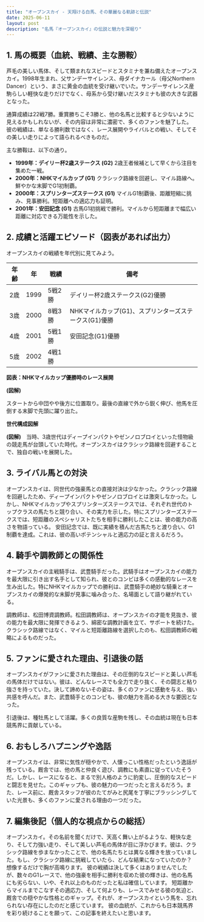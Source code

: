 ```yaml
---
title: "オープンスカイ - 天翔ける白馬、その華麗なる軌跡と伝説"
date: 2025-06-11
layout: post
description: "名馬『オープンスカイ』の伝説と魅力を深堀り"
---
```


## 1. 馬の概要（血統、戦績、主な勝鞍）

芦毛の美しい馬体、そして類まれなスピードとスタミナを兼ね備えたオープンスカイ。1998年生まれ、父サンデーサイレンス、母ダイナカール（母父Northern Dancer）という、まさに黄金の血統を受け継いでいた。サンデーサイレンス産駒らしい軽快な走りだけでなく、母系から受け継いだスタミナも彼の大きな武器となった。  

通算成績は22戦7勝。重賞勝ちこそ3勝と、他の名馬と比較すると少ないように見えるかもしれないが、その内容は非常に濃密で、多くのファンを魅了した。  彼の戦績は、単なる勝利数ではなく、レース展開やライバルとの戦い、そしてその美しい走りによって語られるべきものだ。

主な勝鞍は、以下の通り。

* **1999年：デイリー杯2歳ステークス (G2)**  2歳王者候補として早くから注目を集めた一戦。
* **2000年：NHKマイルカップ (G1)**  クラシック路線を回避し、マイル路線へ。鮮やかな末脚でG1初制覇。
* **2000年：スプリンターズステークス (G1)**  マイルG1制覇後、距離短縮に挑み、見事勝利。短距離への適応力も証明。
* **2001年：安田記念 (G1)**  古馬G1初挑戦で勝利。マイルから短距離まで幅広い距離に対応できる万能性を示した。


## 2. 成績と活躍エピソード（図表があれば出力）

オープンスカイの戦績を年代別に見てみよう。

| 年齢 | 年 | 戦績 | 備考 |
|---|---|---|---|
| 2歳 | 1999 | 5戦2勝 | デイリー杯2歳ステークス(G2)優勝 |
| 3歳 | 2000 | 8戦3勝 | NHKマイルカップ(G1)、スプリンターズステークス(G1)優勝 |
| 4歳 | 2001 | 5戦1勝 | 安田記念(G1)優勝 |
| 5歳 | 2002 | 4戦1勝 |  |


**図表：NHKマイルカップ優勝時のレース展開**

**(図解)**

スタートから中団やや後方に位置取り。最後の直線で外から鋭く伸び、他馬を圧倒する末脚で先頭に躍り出た。


**世代構成図解**

**(図解)**　当時、3歳世代はディープインパクトやゼンノロブロイといった怪物級の競走馬が台頭していた時代。オープンスカイはクラシック路線を回避することで、独自の戦いを展開した。


## 3. ライバル馬との対決

オープンスカイは、同世代の強豪馬との直接対決は少なかった。クラシック路線を回避したため、ディープインパクトやゼンノロブロイとは激突しなかった。しかし、NHKマイルカップやスプリンターズステークスでは、それぞれ世代のトップクラスの馬たちと競り合い、その実力を示した。特にスプリンターズステークスでは、短距離のスペシャリストたちを相手に勝利したことは、彼の能力の高さを物語っている。  安田記念では、既に実績を積んだ古馬たちと渡り合い、G1制覇を達成。これは、彼の高いポテンシャルと適応力の証と言えるだろう。


## 4. 騎手や調教師との関係性

オープンスカイの主戦騎手は、武豊騎手だった。武騎手はオープンスカイの能力を最大限に引き出す名手として知られ、彼とのコンビは多くの感動的なレースを生み出した。特にNHKマイルカップでの勝利は、武豊騎手の絶妙な騎乗とオープンスカイの爆発的な末脚が見事に噛み合った、名場面として語り継がれている。

調教師は、松田博資調教師。松田調教師は、オープンスカイの才能を見抜き、彼の能力を最大限に発揮できるよう、綿密な調教計画を立て、サポートを続けた。クラシック路線ではなく、マイルと短距離路線を選択したのも、松田調教師の戦略によるものだった。


## 5. ファンに愛された理由、引退後の話

オープンスカイがファンに愛された理由は、その圧倒的なスピードと美しい芦毛の馬体だけではない。彼は、どんなレースでも全力で走り抜く、その闘志と粘り強さを持っていた。決して諦めないその姿は、多くのファンに感動を与え、強い共感を呼んだ。また、武豊騎手とのコンビも、彼の魅力を高める大きな要因となった。

引退後は、種牡馬として活躍。多くの良質な産駒を残し、その血統は現在も日本競馬界に貢献している。


## 6. おもしろハプニングや逸話

オープンスカイは、非常に気性が穏やかで、人懐っこい性格だったという逸話が残っている。厩舎では、他の馬と仲良く遊び、調教にも素直に従っていたそうだ。しかし、レースになると、まるで別人格のように豹変し、圧倒的なスピードと闘志を見せた。このギャップも、彼の魅力の一つだったと言えるだろう。また、レース前に、厩舎スタッフが彼のたてがみと尻尾を丁寧にブラッシングしていた光景も、多くのファンに愛される理由の一つだった。


## 7. 編集後記（個人的な視点からの総括）

オープンスカイ。その名前を聞くだけで、天高く舞い上がるような、軽快な走り、そして力強い走り、そして美しい芦毛の馬体が目に浮かびます。彼は、クラシック路線を歩まなかったことで、他の名馬たちとは異なる輝きを放っていました。もし、クラシック路線に挑戦していたら、どんな結果になっていたのか？  想像するだけで胸が高鳴ります。  彼の戦績は決して多くはありませんでしたが、数々のG1レースで、他の強豪を相手に勝利を収めた彼の輝きは、他の名馬にも劣らない、いや、それ以上のものだったと私は確信しています。  短距離からマイルまでこなすその適応力、そして何よりも、レースでみせる彼の気迫と、厩舎での穏やかな性格とのギャップ。それが、オープンスカイという馬を、忘れられない存在にしたのだと感じています。  彼の血統が、これからも日本競馬界を彩り続けることを願って、この記事を終えたいと思います。
